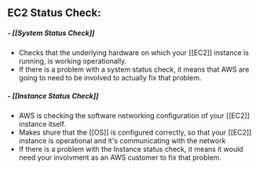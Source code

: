 ## EC2 Status Check:

##### - [[System Status Check]]
*   Checks that the underlying hardware on which your [[EC2]] instance is running, is working operationally.
*   If there is a problem with a system status check, it means that AWS are going to need to be involved to actually fix that problem.
##### - [[Instance Status Check]]
*   AWS is checking the software networking configuration of your [[EC2]] instance itself.
*   Makes shure that the [[OS]] is configured correctly, so that your [[EC2]] instance is operational and it's communicating with the network
*   If there is a problem with the Instance status check, it means it would need your involvment as an AWS customer to fix that problem.
